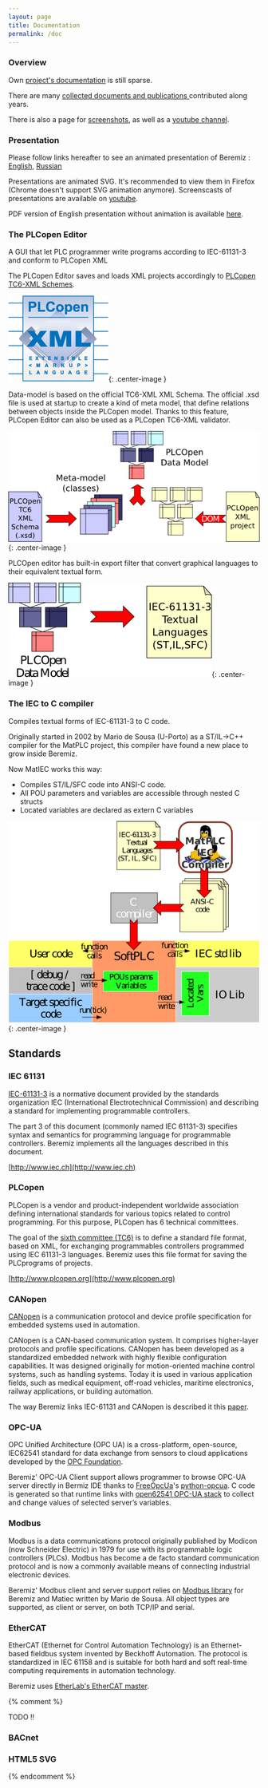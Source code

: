 ```yaml
---
layout: page
title: Documentation
permalink: /doc
---
```


### Overview

Own [project's documentation](https://beremiz.readthedocs.io) is still sparse. 

There are many [collected documents and publications ](/collect) contributed along years.

There is also a page for [screenshots](/screenshots), as well as a [youtube channel](https://www.youtube.com/channel/UCcE4KYI0p1f6CmSwtzyg-ZA).

### Presentation

Please follow links hereafter to see an animated presentation of Beremiz :
[English](http://dev.automforge.org/beremiz_docs/raw-file/tip/BeremizOverview.en.svg),
[Russian](http://dev.automforge.org/beremiz_docs/raw-file/tip/BeremizOverview.ru.svg)

Presentations are animated SVG. It's recommended to view them in Firefox (Chrome doesn't support SVG animation anymore). Screenscasts of presentations are available on [youtube](https://www.youtube.com/watch?v=1AA-kdUkwlE).

PDF version of English presentation without animation is available
[here](https://bitbucket.org/automforge/beremiz_docs/raw/tip/BeremizOverview.en.pdf).

### The PLCopen Editor

A GUI that let PLC programmer write programs according to IEC-61131-3 and
conform to PLCopen XML

The PLCopen Editor saves and loads XML projects accordingly to [PLCopen TC6-XML Schemes](http://www.plcopen.org/pages/tc6_xml/).

![](plc-xml2.png){: .center-image }

Data-model is based on the official TC6-XML XML Schema. The official .xsd
file is used at startup to create a kind of meta model, that define relations
between objects inside the PLCopen model. Thanks to this feature, PLCopen Editor
can also be used as a PLCopen TC6-XML validator.

![](beremiz-xml.png){: .center-image }

PLCOpen editor has built-in export filter that convert graphical languages to
their equivalent textual form.

![](beremiz-xml2.png){: .center-image }

### The IEC to C compiler

Compiles textual forms of IEC-61131-3 to C code.

Originally started in 2002 by Mario de Sousa (U-Porto) as a ST/IL->C++ compiler
for the MatPLC project, this compiler have found a new place to grow inside
Beremiz.

Now MatIEC works this way:

- Compiles ST/IL/SFC code into ANSI-C code.
- All POU parameters and variables are accessible through nested C structs
- Located variables are declared as extern C variables

![](iec.png){: .center-image }

## Standards

### IEC 61131

[IEC-61131-3](https://en.wikipedia.org/wiki/IEC_61131-3) is a normative document
provided by the standards organization IEC (International Electrotechnical Commission)
and describing a standard for implementing programmable controllers.

The part 3 of this document (commonly named IEC 61131-3) specifies syntax and semantics for programming language for programmable controllers. Beremiz implements all the languages described in this document.

[http://www.iec.ch](http://www.iec.ch)

### PLCopen

PLCopen is a vendor and product-independent worldwide association defining international standards for various topics related to control programming. For this purpose, PLCopen has 6 technical committees.

The goal of the [sixth committee (TC6)](http://www.plcopen.org/pages/tc6_xml/) is to define a standard file format, based on XML, for exchanging programmables controllers programmed using IEC 61131-3 languages. Beremiz uses this file format for saving the PLCprograms of projects.

[http://www.plcopen.org](http://www.plcopen.org)

### CANopen

[CANopen](https://en.wikipedia.org/wiki/CANopen) is a communication protocol and device profile specification for embedded systems used in automation.

CANopen is a CAN-based communication system. It comprises
higher-layer protocols and profile specifications. CANopen has been
developed as a standardized embedded network with highly flexible
configuration capabilities. It was designed originally for
motion-oriented machine control systems, such as handling systems.
Today it is used in various application fields, such as medical
equipment, off-road vehicles, maritime electronics, railway
applications, or building automation.

The way Beremiz links IEC-61131 and CANopen is described it this [paper](/collect#international-can-conference-2008).

### OPC-UA

OPC Unified Architecture (OPC UA) is a cross-platform, open-source, IEC62541 standard for data exchange from sensors to cloud applications developed by the [OPC Foundation](https://opcfoundation.org/). 

Beremiz' OPC-UA Client support allows programmer to browse OPC-UA server directly in Bermiz IDE thanks to [FreeOpcUa](https://github.com/FreeOpcUa)'s [python-opcua](https://github.com/FreeOpcUa/python-opcua).
C code is generated so that runtime links with [open62541 OPC-UA stack](https://github.com/open62541/open62541) to collect and change values of selected server’s variables.

### Modbus

Modbus is a data communications protocol originally published by Modicon (now Schneider Electric) in 1979 for use with its programmable logic controllers (PLCs). Modbus has become a de facto standard communication protocol and is now a commonly available means of connecting industrial electronic devices. 

Beremiz' Modbus client and server support relies on [Modbus library](https://hg.beremiz.org/Modbus) for Beremiz and Matiec written by Mario de Sousa. All object types are supported, as client or server, on both TCP/IP and serial.

### EtherCAT

EtherCAT (Ethernet for Control Automation Technology) is an Ethernet-based fieldbus system invented by Beckhoff Automation. The protocol is standardized in IEC 61158 and is suitable for both hard and soft real-time computing requirements in automation technology. 

Beremiz uses [EtherLab's EtherCAT master](https://gitlab.com/etherlab.org/ethercat).

{% comment %}

TODO !!

### BACnet

### HTML5 SVG

{% endcomment %}
